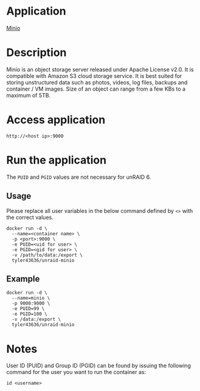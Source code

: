# Application
[Minio](https://github.com/minio/minio)

# Description
Minio is an object storage server released under Apache License v2.0. It is compatible with Amazon S3 cloud storage service. It is best suited for storing unstructured data such as photos, videos, log files, backups and container / VM images. Size of an object can range from a few KBs to a maximum of 5TB.

# Access application
`http://<host ip>:9000`

# Run the application
The ```PUID``` and ```PGID``` values are not necessary for unRAID 6.
## Usage
Please replace all user variables in the below command defined by ```<>``` with the correct values.
```
docker run -d \
  --name=<container name> \  
  -p <port>:9000 \
  -e PUID=<uid for user> \
  -e PGID=<gid for user> \
  -v /path/to/data:/export \
  tyler43636/unraid-minio
```

## Example
```
docker run -d \
  --name=minio \
  -p 9000:9000 \
  -e PUID=99 \
  -e PGID=100 \
  -v /data:/export \
  tyler43636/unraid-minio
```

# Notes
User ID (PUID) and Group ID (PGID) can be found by issuing the following command for the user you want to run the container as:
```
id <username>
```
